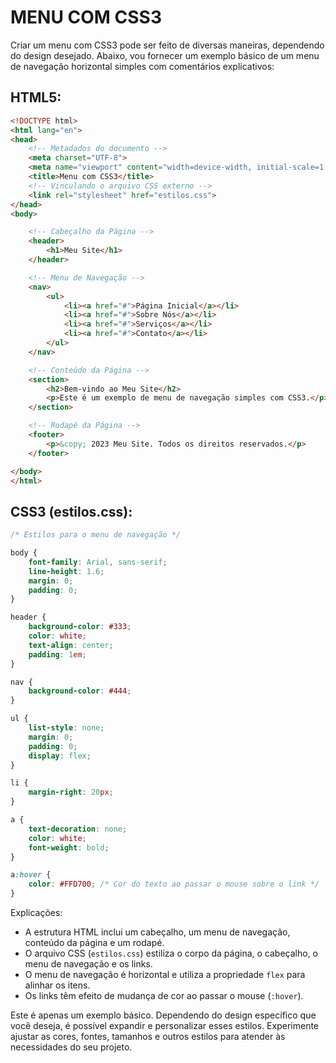 # MENU COM CSS3
Criar um menu com CSS3 pode ser feito de diversas maneiras, dependendo do design desejado. Abaixo, vou fornecer um exemplo básico de um menu de navegação horizontal simples com comentários explicativos:

## HTML5:
```html
<!DOCTYPE html>
<html lang="en">
<head>
    <!-- Metadados do documento -->
    <meta charset="UTF-8">
    <meta name="viewport" content="width=device-width, initial-scale=1.0">
    <title>Menu com CSS3</title>
    <!-- Vinculando o arquivo CSS externo -->
    <link rel="stylesheet" href="estilos.css">
</head>
<body>

    <!-- Cabeçalho da Página -->
    <header>
        <h1>Meu Site</h1>
    </header>

    <!-- Menu de Navegação -->
    <nav>
        <ul>
            <li><a href="#">Página Inicial</a></li>
            <li><a href="#">Sobre Nós</a></li>
            <li><a href="#">Serviços</a></li>
            <li><a href="#">Contato</a></li>
        </ul>
    </nav>

    <!-- Conteúdo da Página -->
    <section>
        <h2>Bem-vindo ao Meu Site</h2>
        <p>Este é um exemplo de menu de navegação simples com CSS3.</p>
    </section>

    <!-- Rodapé da Página -->
    <footer>
        <p>&copy; 2023 Meu Site. Todos os direitos reservados.</p>
    </footer>

</body>
</html>
```

## CSS3 (estilos.css):
```css
/* Estilos para o menu de navegação */

body {
    font-family: Arial, sans-serif;
    line-height: 1.6;
    margin: 0;
    padding: 0;
}

header {
    background-color: #333;
    color: white;
    text-align: center;
    padding: 1em;
}

nav {
    background-color: #444;
}

ul {
    list-style: none;
    margin: 0;
    padding: 0;
    display: flex;
}

li {
    margin-right: 20px;
}

a {
    text-decoration: none;
    color: white;
    font-weight: bold;
}

a:hover {
    color: #FFD700; /* Cor do texto ao passar o mouse sobre o link */
}
```

Explicações:

- A estrutura HTML inclui um cabeçalho, um menu de navegação, conteúdo da página e um rodapé.
- O arquivo CSS (`estilos.css`) estiliza o corpo da página, o cabeçalho, o menu de navegação e os links.
- O menu de navegação é horizontal e utiliza a propriedade `flex` para alinhar os itens.
- Os links têm efeito de mudança de cor ao passar o mouse (`:hover`).

Este é apenas um exemplo básico. Dependendo do design específico que você deseja, é possível expandir e personalizar esses estilos. Experimente ajustar as cores, fontes, tamanhos e outros estilos para atender às necessidades do seu projeto.